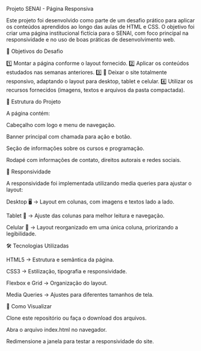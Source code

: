 Projeto SENAI - Página Responsiva

Este projeto foi desenvolvido como parte de um desafio prático para aplicar os conteúdos aprendidos ao longo das aulas de HTML e CSS. O objetivo foi criar uma página institucional fictícia para o SENAI, com foco principal na responsividade e no uso de boas práticas de desenvolvimento web.

📌 Objetivos do Desafio

1️⃣ Montar a página conforme o layout fornecido.
2️⃣ Aplicar os conteúdos estudados nas semanas anteriores.
3️⃣ 🚀 Deixar o site totalmente responsivo, adaptando o layout para desktop, tablet e celular.
4️⃣ Utilizar os recursos fornecidos (imagens, textos e arquivos da pasta compactada).

🧩 Estrutura do Projeto

A página contém:

Cabeçalho com logo e menu de navegação.

Banner principal com chamada para ação e botão.

Seção de informações sobre os cursos e programação.

Rodapé com informações de contato, direitos autorais e redes sociais.

📱 Responsividade

A responsividade foi implementada utilizando media queries para ajustar o layout:

Desktop 🖥️ → Layout em colunas, com imagens e textos lado a lado.

Tablet 📒 → Ajuste das colunas para melhor leitura e navegação.

Celular 📱 → Layout reorganizado em uma única coluna, priorizando a legibilidade.

🛠️ Tecnologias Utilizadas

HTML5 → Estrutura e semântica da página.

CSS3 → Estilização, tipografia e responsividade.

Flexbox e Grid → Organização do layout.

Media Queries → Ajustes para diferentes tamanhos de tela.

🚀 Como Visualizar

Clone este repositório ou faça o download dos arquivos.

Abra o arquivo index.html no navegador.

Redimensione a janela para testar a responsividade do site.
